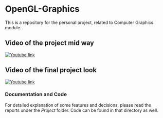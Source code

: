 # OpenGL-Graphics
This is a repository for the personal project, related to Computer Graphics module.

## Video of the project mid way

[![Youtube link](https://img.youtube.com/vi/KaBpIf4f64g/0.jpg)](https://www.youtube.com/watch?v=KaBpIf4f64g)

## Video of the final project look

[![Youtube link](https://img.youtube.com/vi/1-WZxfj3iWk/0.jpg)](https://www.youtube.com/watch?v=1-WZxfj3iWk)

### Documentation and Code

For detailed explanation of some features and decisions, please read the reports under the *Project* folder.
Code can be found in that directory as well.
